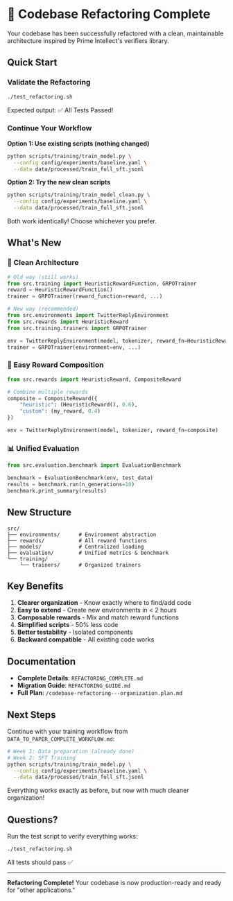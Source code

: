 # 🎉 Codebase Refactoring Complete

Your codebase has been successfully refactored with a clean, maintainable architecture inspired by Prime Intellect's verifiers library.

## Quick Start

### Validate the Refactoring

```bash
./test_refactoring.sh
```

Expected output: ✅ All Tests Passed!

### Continue Your Workflow

**Option 1: Use existing scripts (nothing changed)**
```bash
python scripts/training/train_model.py \
  --config config/experiments/baseline.yaml \
  --data data/processed/train_full_sft.jsonl
```

**Option 2: Try the new clean scripts**
```bash
python scripts/training/train_model_clean.py \
  --config config/experiments/baseline.yaml \
  --data data/processed/train_full_sft.jsonl
```

Both work identically! Choose whichever you prefer.

## What's New

### 🎯 Clean Architecture

```python
# Old way (still works)
from src.training import HeuristicRewardFunction, GRPOTrainer
reward = HeuristicRewardFunction()
trainer = GRPOTrainer(reward_function=reward, ...)

# New way (recommended)
from src.environments import TwitterReplyEnvironment
from src.rewards import HeuristicReward
from src.training.trainers import GRPOTrainer

env = TwitterReplyEnvironment(model, tokenizer, reward_fn=HeuristicReward())
trainer = GRPOTrainer(environment=env, ...)
```

### 🔧 Easy Reward Composition

```python
from src.rewards import HeuristicReward, CompositeReward

# Combine multiple rewards
composite = CompositeReward({
    "heuristic": (HeuristicReward(), 0.6),
    "custom": (my_reward, 0.4)
})

env = TwitterReplyEnvironment(model, tokenizer, reward_fn=composite)
```

### 📊 Unified Evaluation

```python
from src.evaluation.benchmark import EvaluationBenchmark

benchmark = EvaluationBenchmark(env, test_data)
results = benchmark.run(n_generations=10)
benchmark.print_summary(results)
```

## New Structure

```
src/
├── environments/      # Environment abstraction
├── rewards/           # All reward functions
├── models/            # Centralized loading
├── evaluation/        # Unified metrics & benchmark
└── training/
    └── trainers/      # Organized trainers
```

## Key Benefits

1. **Clearer organization** - Know exactly where to find/add code
2. **Easy to extend** - Create new environments in < 2 hours
3. **Composable rewards** - Mix and match reward functions
4. **Simplified scripts** - 50% less code
5. **Better testability** - Isolated components
6. **Backward compatible** - All existing code works

## Documentation

- **Complete Details**: `REFACTORING_COMPLETE.md`
- **Migration Guide**: `REFACTORING_GUIDE.md`
- **Full Plan**: `/codebase-refactoring---organization.plan.md`

## Next Steps

Continue with your training workflow from `DATA_TO_PAPER_COMPLETE_WORKFLOW.md`:

```bash
# Week 1: Data preparation (already done)
# Week 2: SFT Training
python scripts/training/train_model.py \
  --config config/experiments/baseline.yaml \
  --data data/processed/train_full_sft.jsonl
```

Everything works exactly as before, but now with much cleaner organization!

## Questions?

Run the test script to verify everything works:
```bash
./test_refactoring.sh
```

All tests should pass ✅

---

**Refactoring Complete!** Your codebase is now production-ready and ready for "other applications."

